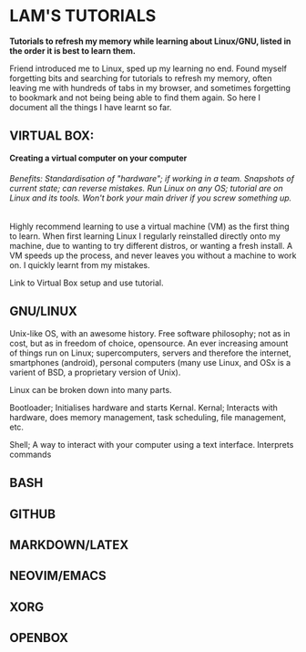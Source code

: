 LAM'S TUTORIALS
===============
**Tutorials to refresh my memory while learning about Linux/GNU, listed in the order it is best to learn them.**   

Friend introduced me to Linux, sped up my learning no end. Found myself forgetting bits and searching for tutorials to refresh my memory, often leaving me with hundreds of tabs in my browser, and sometimes forgetting to bookmark and not being being able to find them again. So here I document all the things I have learnt so far.

VIRTUAL BOX:
----------------------------------------------------------------------
**Creating a virtual computer on your computer**
###### Benefits: Standardisation of "hardware"; if working in a team. Snapshots of current state; can reverse mistakes. Run Linux on any OS; tutorial are on Linux and its tools. Won't bork your main driver if you screw something up.

Highly recommend learning to use a virtual machine (VM) as the first thing to learn. When first learning Linux I regularly reinstalled directly onto my machine, due to wanting to try different distros, or wanting a fresh install. A VM speeds up the process, and never leaves you without a machine to work on. I quickly learnt from my mistakes.

Link to Virtual Box setup and use tutorial.

## GNU/LINUX

Unix-like OS, with an awesome history. Free software philosophy; not as in cost, but as in freedom of choice, opensource. An ever increasing amount of things run on Linux; supercomputers, servers and therefore the internet, smartphones (android), personal computers (many use Linux, and OSx is a varient of BSD, a proprietary version of Unix).

Linux can be broken down into many parts.

Bootloader; Initialises hardware and starts Kernal.
Kernal; Interacts with hardware, does memory management, task scheduling, file management, etc.

Shell; A way to interact with your computer using a text interface. Interprets commands



## BASH


## GITHUB


## MARKDOWN/LATEX


## NEOVIM/EMACS


## XORG


## OPENBOX







